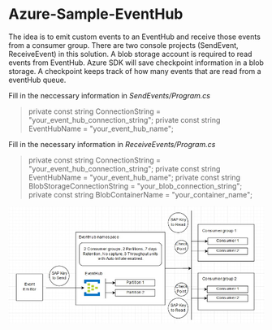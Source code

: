 # Azure-Sample-EventHub
The idea is to emit custom events to an EventHub and receive those events from a consumer group. There are two console projects (SendEvent, ReceiveEvent) in this solution. A blob storage account is required to read events from EventHub. Azure SDK will save checkpoint information in a blob storage. A checkpoint keeps track of how many events that are read from a eventHub queue.

Fill in the neccessary information in *SendEvents/Program.cs* 
> private const string ConnectionString = "your_event_hub_connection_string";
> private const string EventHubName = "your_event_hub_name";

Fill in the necessary information in *ReceiveEvents/Program.cs*
> private const string ConnectionString = "your_event_hub_connection_string";
> private const string EventHubName = "your_event_hub_name";
> private const string BlobStorageConnectionString = "your_blob_connection_string";
> private const string BlobContainerName = "your_container_name";


<img src="Architecture.jpg" />
